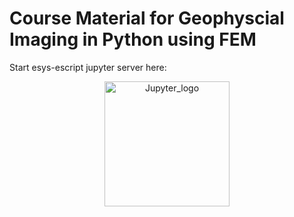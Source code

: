 # Course Material for Geophyscial Imaging in Python using FEM


<p>
Start esys-escript jupyter server here:
<a href="http://203.101.226.252/hub/user-redirect/git-pull?repo=https%3A%2F%2Fgithub.com%2FAndreaCodd%2Feenotes&rlpath=tree%2Feenotes%2FNotebooks%2F&branch=main">
<CENTER>
<img src="https://d33wubrfki0l68.cloudfront.net/dd8ff349c914b0862f7dae1e3a466a00a5c306de/559bb/images/jupyter.png" alt="Jupyter_logo" title="Jupyter logo" width="200">
</center>
</a></p>